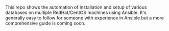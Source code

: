 
This repo shows the automation of installation and setup of various databases on multiple RedHat/CentOS machines using Ansible. 
It's generally easy to follow for someone with experience in Ansible but a more comprehensive guide is coming soon.
